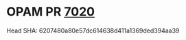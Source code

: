 # OPAM PR [7020](https://github.com/ocaml/opam-repository/pull/7020)

Head SHA: 6207480a80e57dc614638d411a1369ded394aa39


